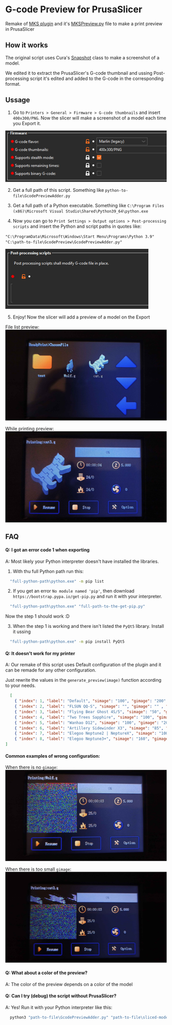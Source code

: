 
# G-code Preview for PrusaSlicer

Remake of [MKS plugin](https://github.com/PrintMakerLab/mks-wifi-plugin) and it's [MKSPreview.py](https://github.com/PrintMakerLab/mks-wifi-plugin/blob/develop/MKSPreview.py) file to make a print preview in PrusaSlicer


## How it works

The original script uses Cura's [Snapshot](https://github.com/Ultimaker/Cura/blob/main/cura/Snapshot.py) class to make a screenshot of a model.

We edited it to extract the PrusaSlicer's G-code thumbnail and ussing Post-processing script it's edited and added to the G-code in the corresponding format.

## Ussage

1. Go to `Printers > General > Firmware > G-code thumbnails` and insert `400x300/PNG`. Now the slicer will make a screenshot of a model each time you Export it.

![Thumbnail settings](/assets/thumbnail-settings.png)

2. Get a full path of this script. Something like `python-to-file\GcodePreviewAdder.py`

3. Get a full path of a Python executable. Something like `C:\Program Files (x86)\Microsoft Visual Studio\Shared\Python39_64\python.exe`

4. Now you can go to `Print Settings > Output options > Post-processing scripts` and insert the Python and script paths in quotes like:

`"C:\ProgramData\Microsoft\Windows\Start Menu\Programs\Python 3.9" "C:\path-to-file\GcodePreview\GcodePreviewAdder.py"`

![Script settings](/assets/script-settings.png)

5. Enjoy! Now the slicer will add a preview of a model on the Export

File list preview:
![Preview showcase](/assets/preview-showcase.png)

While printing preview:
![gimage showcase1](/assets/gimage-showcase3.png)


## FAQ

#### Q: I got an error code 1 when exporting

A: Most likely your Python interpreter doesn't have installed the libraries.

1. With thu full Python path run this: 
```bash
  "full-python-path\python.exe" -m pip list
```

2. If you get an error `No module named 'pip'`, then download `https://bootstrap.pypa.io/get-pip.py` and run it with your interpreter.
```bash
  "full-python-path\python.exe" "full-path-to-the-get-pip.py"
```

Now the step 1 should work :D

3. When the step 1 is working and there isn't listed the `PyQt5` library. Install it ussing
```bash
  "full-python-path\python.exe" -m pip install PyQt5
```


#### Q: It doesn't work for my printer

A: Our remake of this script uses Default configuration of the plugin and it can be remade for any other configuration.

Just rewrite the values in the `generate_preview(image)` function according to your needs.

```json
  [
    { "index": 1, "label": "Default", "simage": "100", "gimage": "200", "encoded": false },
    { "index": 2, "label": "FLSUN QQ-S", "simage": "", "gimage": "" , "encoded": false },
    { "index": 3, "label": "Flying Bear Ghost 4S/5", "simage": "50", "gimage": "200", "encoded": false },
    { "index": 4, "label": "Two Trees Sapphire", "simage": "100", "gimage": "200" , "encoded": false },
    { "index": 5, "label": "Wanhao D12", "simage": "100", "gimage": "200" , "encoded": false },
    { "index": 6, "label": "Artillery Sidewinder X3", "simage": "85", "gimage": "230", "mimage": "170", "encoded": true  },
    { "index": 7, "label": "Elegoo Neptune2 | NeptureX", "simage": "100", "gimage": "200", "encoded": true  },
    { "index": 8, "label": "Elegoo Neptune3+", "simage": "160", "gimage": "200", "encoded": true  }
]
```

#### Common examples of wrong configuration:
When there is no `gimage`:
![gimage showcase1](/assets/gimage-showcase1.png)

When there is too small `gimage`:
![gimage showcase1](/assets/gimage-showcase2.png)


#### Q: What about a color of the preview?

A: The color of the preview depends on a color of the model


#### Q: Can I try (debug) the script without PrusaSlicer?

A: Yes! Run it with your Python interpreter like this:
```bash
  python3 "path-to-file\GcodePreviewAdder.py" "path-to-file\sliced-model.gcode"
```